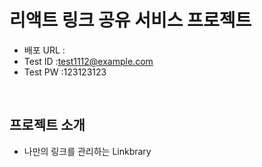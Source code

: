 # 리액트 링크 공유 서비스 프로젝트

- 배포 URL :
- Test ID :test1112@example.com
- Test PW :123123123

<br>

## 프로젝트 소개

- 나만의 링크를 관리하는 Linkbrary

<br>
